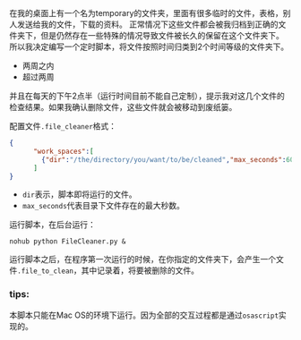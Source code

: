 在我的桌面上有一个名为temporary的文件夹，里面有很多临时的文件，表格，别人发送给我的文件，下载的资料。
正常情况下这些文件都会被我归档到正确的文件夹下，但是仍然存在一些特殊的情况导致文件被长久的保留在这个文件夹下。
所以我决定编写一个定时脚本，将文件按照时间归类到2个时间等级的文件夹下。
- 两周之内
- 超过两周

并且在每天的下午2点半（运行时间目前不能自己定制），提示我对这几个文件的检查结果。如果我确认删除文件，这些文件就会被移动到废纸篓。

配置文件`.file_cleaner`格式：
```json
{
      "work_spaces":[
        {"dir":"/the/directory/you/want/to/be/cleaned","max_seconds":604880}
      ]
}
```
- `dir`表示，脚本即将运行的文件。
- `max_seconds`代表目录下文件存在的最大秒数。

运行脚本，在后台运行：
```shell 
nohub python FileCleaner.py & 
```
运行脚本之后，在程序第一次运行的时候，在你指定的文件夹下，会产生一个文件`.file_to_clean`，其中记录着，将要被删除的文件。

### tips:
本脚本只能在Mac OS的环境下运行。因为全部的交互过程都是通过`osascript`实现的。